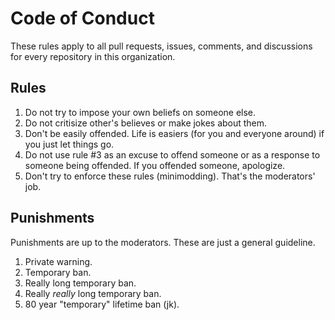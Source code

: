# Code of Conduct
These rules apply to all pull requests, issues, comments, and discussions for every repository in this organization.

## Rules
1. Do not try to impose your own beliefs on someone else.
2. Do not critisize other's believes or make jokes about them.
3. Don't be easily offended. Life is easiers (for you and everyone around) if you just let things go.
4. Do not use rule #3 as an excuse to offend someone or as a response to someone being offended. If you offended someone, apologize.
5. Don't try to enforce these rules (minimodding). That's the moderators' job.

## Punishments
Punishments are up to the moderators. These are just a general guideline.
1. Private warning.
2. Temporary ban.
3. Really long temporary ban.
4. Really *really* long temporary ban.
5. 80 year "temporary" lifetime ban (jk).
